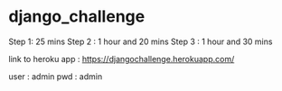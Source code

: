 # django_challenge

Step 1: 25 mins
Step 2 : 1 hour and 20 mins
Step 3 : 1 hour and 30 mins


link to heroku app : https://djangochallenge.herokuapp.com/

user : admin
pwd : admin
